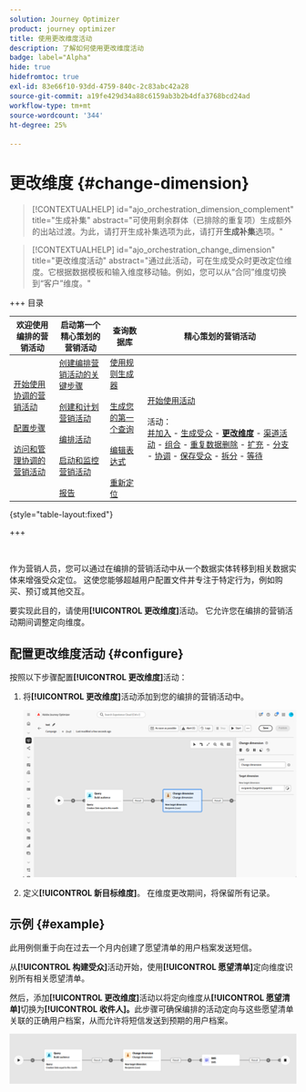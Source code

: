 ```yaml
---
solution: Journey Optimizer
product: journey optimizer
title: 使用更改维度活动
description: 了解如何使用更改维度活动
badge: label="Alpha"
hide: true
hidefromtoc: true
exl-id: 83e66f10-93dd-4759-840c-2c83abc42a28
source-git-commit: a19fe429d34a88c6159ab3b2b4dfa3768bcd24ad
workflow-type: tm+mt
source-wordcount: '344'
ht-degree: 25%

---
```


# 更改维度 {#change-dimension}

>[!CONTEXTUALHELP]
>id="ajo_orchestration_dimension_complement"
>title="生成补集"
>abstract="可使用剩余群体（已排除的重复项）生成额外的出站过渡。为此，请打开生成补集选项为此，请打开&#x200B;**生成补集**&#x200B;选项。"

>[!CONTEXTUALHELP]
>id="ajo_orchestration_change_dimension"
>title="更改维度活动"
>abstract="通过此活动，可在生成受众时更改定位维度。它根据数据模板和输入维度移动轴。例如，您可以从“合同”维度切换到“客户”维度。"

+++ 目录

| 欢迎使用编排的营销活动 | 启动第一个精心策划的营销活动 | 查询数据库 | 精心策划的营销活动 |
|---|---|---|---|
| [开始使用协调的营销活动](../gs-orchestrated-campaigns.md)<br/><br/>[配置步骤](../configuration-steps.md)<br/><br/>[访问和管理协调的营销活动](../access-manage-orchestrated-campaigns.md) | [创建编排营销活动的关键步骤](../gs-campaign-creation.md)<br/><br/>[创建和计划营销活动](../create-orchestrated-campaign.md)<br/><br/>[编排活动](../orchestrate-activities.md)<br/><br/>[启动和监控营销活动](../start-monitor-campaigns.md)<br/><br/>[报告](../reporting-campaigns.md) | [使用规则生成器](../orchestrated-rule-builder.md)<br/><br/>[生成您的第一个查询](../build-query.md)<br/><br/>[编辑表达式](../edit-expressions.md)<br/><br/>[重新定位](../retarget.md) | [开始使用活动](about-activities.md)<br/><br/>活动：<br/>[并加入](and-join.md) - [生成受众](build-audience.md) - <b>[更改维度](change-dimension.md)</b> - [渠道活动](channels.md) - [组合](combine.md) - [重复数据删除](deduplication.md) - [扩充](enrichment.md) - [分支](fork.md) - [协调](reconciliation.md) - [保存受众](save-audience.md) - [拆分](split.md) - [等待](wait.md) |

{style="table-layout:fixed"}

+++


<br/>

作为营销人员，您可以通过在编排的营销活动中从一个数据实体转移到相关数据实体来增强受众定位。 这使您能够超越用户配置文件并专注于特定行为，例如购买、预订或其他交互。

要实现此目的，请使用&#x200B;**[!UICONTROL 更改维度]**&#x200B;活动。 它允许您在编排的营销活动期间调整定向维度。

<!--
>[!IMPORTANT]
>
>Please note that the **[!UICONTROL Change Dimension]** and **[!UICONTROL Change Data source]** activities should not be added in one row. If you need to use both activities consecutively, make sure you include an **[!UICONTROL Enrichement]** activity in between them. This ensures proper execution and prevents potential conflicts or errors.-->

## 配置更改维度活动 {#configure}

按照以下步骤配置&#x200B;**[!UICONTROL 更改维度]**&#x200B;活动：

1. 将&#x200B;**[!UICONTROL 更改维度]**&#x200B;活动添加到您的编排的营销活动中。

   ![](../assets/orchestrated-change-dimension.png)

1. 定义&#x200B;**[!UICONTROL 新目标维度]**。 在维度更改期间，将保留所有记录。


## 示例 {#example}

此用例侧重于向在过去一个月内创建了愿望清单的用户档案发送短信。

从&#x200B;**[!UICONTROL 构建受众]**&#x200B;活动开始，使用&#x200B;**[!UICONTROL 愿望清单]**&#x200B;定向维度识别所有相关愿望清单。

然后，添加&#x200B;**[!UICONTROL 更改维度]**&#x200B;活动以将定向维度从&#x200B;**[!UICONTROL 愿望清单]**&#x200B;切换为&#x200B;**[!UICONTROL 收件人]。**&#x200B;此步骤可确保编排的活动定向与这些愿望清单关联的正确用户档案，从而允许将短信发送到预期的用户档案。

![](../assets/orchestrated-change-dimension-example.png)
